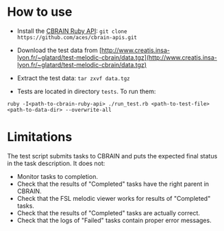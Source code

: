 # How to use

* Install the [CBRAIN Ruby API](https://github.com/aces/cbrain-apis): `git clone https://github.com/aces/cbrain-apis.git`

* Download the test data from [http://www.creatis.insa-lyon.fr/~glatard/test-melodic-cbrain/data.tgz](http://www.creatis.insa-lyon.fr/~glatard/test-melodic-cbrain/data.tgz)

* Extract the test data: `tar zxvf data.tgz`

* Tests are located in directory `tests`. To run them:

`ruby -I<path-to-cbrain-ruby-api> ./run_test.rb <path-to-test-file> <path-to-data-dir> --overwrite-all`

# Limitations

The test script submits tasks to CBRAIN and puts the expected final status in the task description. It does not:

* Monitor tasks to completion.
* Check that the results of "Completed" tasks have the right parent in CBRAIN.
* Check that the FSL melodic viewer works for results of "Completed" tasks.
* Check that the results of "Completed" tasks are actually correct.
* Check that the logs of "Failed" tasks contain proper error messages.
